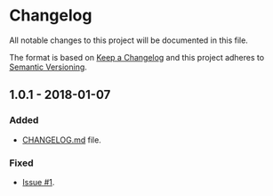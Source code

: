 # Changelog
All notable changes to this project will be documented in this file.

The format is based on [Keep a Changelog](http://keepachangelog.com/en/1.0.0/) and this project adheres to [Semantic Versioning](http://semver.org/spec/v2.0.0.html).

## 1.0.1 - 2018-01-07

### Added
- [CHANGELOG.md](CHANGELOG.md) file.

### Fixed
- [Issue #1](issues/1).
